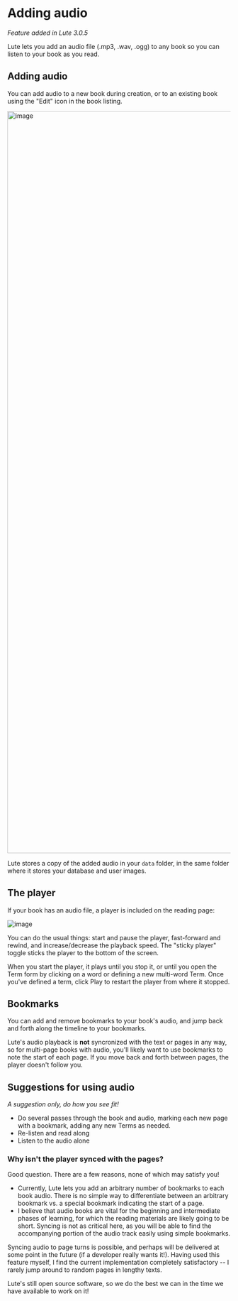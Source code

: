 # Adding audio

_Feature added in Lute 3.0.5_

Lute lets you add an audio file (.mp3, .wav, .ogg) to any book so you can listen to your book as you read.

## Adding audio

You can add audio to a new book during creation, or to an existing book using the "Edit" icon in the book listing.

<img width="1672" alt="image" src="https://github.com/jzohrab/lute-manual/assets/1637133/14609a82-25b9-48f3-8ad7-e8cfbef05b5b">

Lute stores a copy of the added audio in your `data` folder, in the same folder where it stores your database and user images.

## The player

If your book has an audio file, a player is included on the reading page:

![image](https://github.com/jzohrab/lute-manual/assets/1637133/53221a28-def1-4790-99c7-5266e23ff3fe)

You can do the usual things: start and pause the player, fast-forward and rewind, and increase/decrease the playback speed.  The "sticky player" toggle sticks the player to the bottom of the screen.

When you start the player, it plays until you stop it, or until you open the Term form by clicking on a word or defining a new multi-word Term.  Once you've defined a term, click Play to restart the player from where it stopped.

## Bookmarks

You can add and remove bookmarks to your book's audio, and jump back and forth along the timeline to your bookmarks.

Lute's audio playback is **not** syncronized with the text or pages in any way, so for multi-page books with audio, you'll likely want to use bookmarks to note the start of each page.  If you move back and forth between pages, the player doesn't follow you.

## Suggestions for using audio

_A suggestion only, do how you see fit!_

* Do several passes through the book and audio, marking each new page with a bookmark, adding any new Terms as needed.
* Re-listen and read along
* Listen to the audio alone

### Why isn't the player synced with the pages?

Good question.  There are a few reasons, none of which may satisfy you!

* Currently, Lute lets you add an arbitrary number of bookmarks to each book audio.  There is no simple way to differentiate between an arbitrary bookmark vs. a special bookmark indicating the start of a page.
* I believe that audio books are vital for the beginning and intermediate phases of learning, for which the reading materials are likely going to be short.  Syncing is not as critical here, as you will be able to find the accompanying portion of the audio track easily using simple bookmarks.

Syncing audio to page turns is possible, and perhaps will be delivered at some point in the future (if a developer really wants it!).  Having used this feature myself, I find the current implementation completely satisfactory -- I rarely jump around to random pages in lengthy texts.

Lute's still open source software, so we do the best we can in the time we have available to work on it!